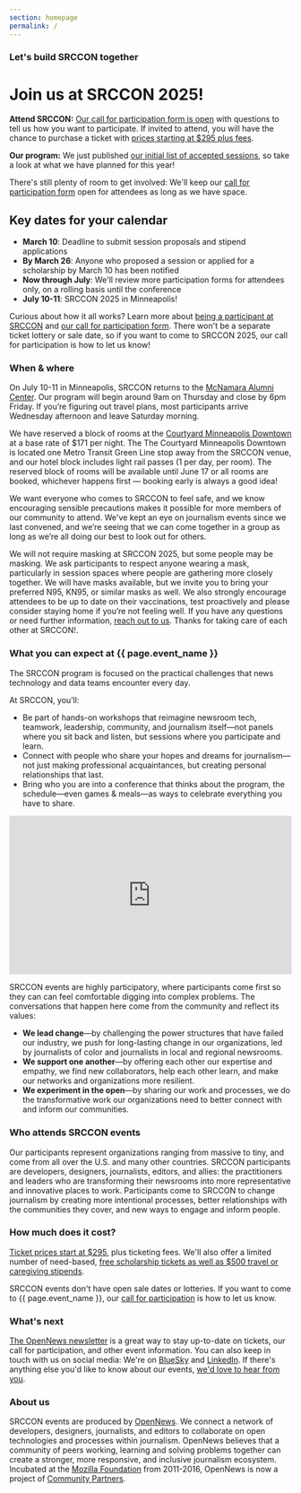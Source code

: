 ```yaml
---
section: homepage
permalink: /
---
```


### Let's build SRCCON together

# Join us at SRCCON 2025!

**Attend SRCCON:** [Our call for participation form is open](/participation/form) with questions to tell us how you want to participate. If invited to attend, you will have the chance to purchase a ticket with [prices starting at $295 plus fees](/attendees/#tickets).

**Our program:** We just published [our initial list of accepted sessions](/program/), so take a look at what we have planned for this year!
 
There's still plenty of room to get involved: We'll keep our [call for participation form](/participation/form) open for attendees as long as we have space.

## Key dates for your calendar

* **March 10**: Deadline to submit session proposals and stipend applications
* **By March 26**: Anyone who proposed a session or applied for a scholarship by March 10 has been notified
* **Now through July**: We'll review more participation forms for attendees only, on a rolling basis until the conference
* **July 10-11**: SRCCON 2025 in Minneapolis!

Curious about how it all works? Learn more about [being a participant at SRCCON](/attendees) and [our call for participation form](/participation/form). There won't be a separate ticket lottery or sale date, so if you want to come to SRCCON 2025, our call for participation is how to let us know!

### When & where

On July 10-11 in Minneapolis, SRCCON returns to the [McNamara Alumni Center](https://www.google.com/maps/place/McNamara+Alumni+Center/@44.975199,-93.2301774,17z/data=!3m1!4b1!4m5!3m4!1s0x52b32d18ed516031:0x5f984f594ceab6ad!8m2!3d44.975199!4d-93.2279887). Our program will begin around 9am on Thursday and close by 6pm Friday. If you’re figuring out travel plans, most participants arrive Wednesday afternoon and leave Saturday morning.
 
We have reserved a block of rooms at the [Courtyard Minneapolis Downtown](https://www.marriott.com/event-reservations/reservation-link.mi?id=1739474875459&key=GRP&guestreslink2=true&app=resvlink) at a base rate of $171 per night. The The Courtyard Minneapolis Downtown is located one Metro Transit Green Line stop away from the SRCCON venue, and our hotel block includes light rail passes (1 per day, per room). The reserved block of rooms will be available until June 17 or all rooms are booked, whichever happens first — booking early is always a good idea!

We want everyone who comes to SRCCON to feel safe, and we know encouraging sensible precautions makes it possible for more members of our community to attend. We've kept an eye on journalism events since we last convened, and we’re seeing that we can come together in a group as long as we’re all doing our best to look out for others.
	
We will not require masking at SRCCON 2025, but some people may be masking. We ask participants to respect anyone wearing a mask, particularly in session spaces where people are gathering more closely together. We will have masks available, but we invite you to bring your preferred N95, KN95, or similar masks as well. We also strongly encourage attendees to be up to date on their vaccinations, test proactively and please consider staying home if you’re not feeling well. If you have any questions or need further information, [reach out to us](mailto:srccon@opennews.org). Thanks for taking care of each other at SRCCON!.

### What you can expect at {{ page.event_name }}

The SRCCON program is focused on the practical challenges that news technology and data teams encounter every day. 

At SRCCON, you’ll:

* Be part of hands-on workshops that reimagine newsroom tech, teamwork, leadership, community, and journalism itself—not panels where you sit back and listen, but sessions where you participate and learn.
* Connect with people who share your hopes and dreams for journalism—not just making professional acquaintances, but creating personal relationships that last.
* Bring who you are into a conference that thinks about the program, the schedule—even games & meals—as ways to celebrate everything you have to share.

<style>.embed-container { position: relative; padding-bottom: 56.25%; height: 0; overflow: hidden; max-width: 100%; margin-bottom: 1em; } .embed-container iframe, .embed-container object, .embed-container embed { position: absolute; top: 0; left: 0; width: 100%; height: 100%; }</style><div class='embed-container'><iframe src='https://player.vimeo.com/video/180221748' frameborder='0' webkitAllowFullScreen mozallowfullscreen allowFullScreen></iframe></div>

SRCCON events are highly participatory, where participants come first so they can can feel comfortable digging into complex problems. The conversations that happen here come from the community and reflect its values:

* **We lead change**—by challenging the power structures that have failed our industry, we push for long-lasting change in our organizations, led by journalists of color and journalists in local and regional newsrooms.
* **We support one another**—by offering each other our expertise and empathy, we find new collaborators, help each other learn, and make our networks and organizations more resilient.
* **We experiment in the open**—by sharing our work and processes, we do the transformative work our organizations need to better connect with and inform our communities.

### Who attends SRCCON events

Our participants represent organizations ranging from massive to tiny, and come from all over the U.S. and many other countries. SRCCON participants are developers, designers, journalists, editors, and allies: the practitioners and leaders who are transforming their newsrooms into more representative and innovative places to work. Participants come to SRCCON to change journalism by creating more intentional processes, better relationships with the communities they cover, and new ways to engage and inform people.

### How much does it cost?

[Ticket prices start at $295](/attendees/#tickets), plus ticketing fees. We'll also offer a limited number of need-based, [free scholarship tickets as well as $500 travel or caregiving stipends](/scholarships).

SRCCON events don't have open sale dates or lotteries. If you want to come to {{ page.event_name }}, our [call for participation](/participation/form) is how to let us know.

### What's next

[The OpenNews newsletter](https://opennews.us5.list-manage.com/subscribe?u=71c95e9a43708843d2fdc1f09&id=996e9290cc) is a great way to stay up-to-date on tickets, our call for participation, and other event information. You can also keep in touch with us on social media: We're on [BlueSky](https://bsky.app/profile/opennews.bsky.social) and [LinkedIn](https://www.linkedin.com/company/opennews/). If there's anything else you'd like to know about our events, [we'd love to hear from you](mailto:srccon@opennews.org).

### About us

SRCCON events are produced by [OpenNews](https://opennews.org). We connect a network of developers, designers, journalists, and editors to collaborate on open technologies and processes within journalism. OpenNews believes that a community of peers working, learning and solving problems together can create a stronger, more responsive, and inclusive journalism ecosystem. Incubated at the [Mozilla Foundation](https://www.mozilla.org/en-US/foundation/) from 2011-2016, OpenNews is now a project of [Community Partners](http://communitypartners.org/).
